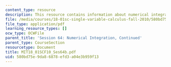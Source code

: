 ```yaml
---
content_type: resource
description: This resource contains information about numerical integration, continued.
file: /media/courses/18-01sc-single-variable-calculus-fall-2010/580bd75e9da86878efd3a04e3b959f13_MIT18_01SCF10_Ses64b.pdf
file_type: application/pdf
learning_resource_types: []
ocw_type: OCWFile
parent_title: 'Session 64: Numerical Integration, Continued'
parent_type: CourseSection
resourcetype: Document
title: MIT18_01SCF10_Ses64b.pdf
uid: 580bd75e-9da8-6878-efd3-a04e3b959f13
---
```

